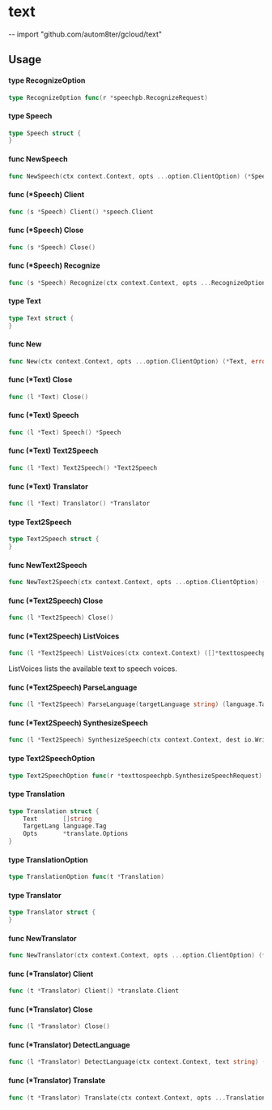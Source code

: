 # text
--
    import "github.com/autom8ter/gcloud/text"


## Usage

#### type RecognizeOption

```go
type RecognizeOption func(r *speechpb.RecognizeRequest)
```


#### type Speech

```go
type Speech struct {
}
```


#### func  NewSpeech

```go
func NewSpeech(ctx context.Context, opts ...option.ClientOption) (*Speech, error)
```

#### func (*Speech) Client

```go
func (s *Speech) Client() *speech.Client
```

#### func (*Speech) Close

```go
func (s *Speech) Close()
```

#### func (*Speech) Recognize

```go
func (s *Speech) Recognize(ctx context.Context, opts ...RecognizeOption) (*speechpb.RecognizeResponse, error)
```

#### type Text

```go
type Text struct {
}
```


#### func  New

```go
func New(ctx context.Context, opts ...option.ClientOption) (*Text, error)
```

#### func (*Text) Close

```go
func (l *Text) Close()
```

#### func (*Text) Speech

```go
func (l *Text) Speech() *Speech
```

#### func (*Text) Text2Speech

```go
func (l *Text) Text2Speech() *Text2Speech
```

#### func (*Text) Translator

```go
func (l *Text) Translator() *Translator
```

#### type Text2Speech

```go
type Text2Speech struct {
}
```


#### func  NewText2Speech

```go
func NewText2Speech(ctx context.Context, opts ...option.ClientOption) (*Text2Speech, error)
```

#### func (*Text2Speech) Close

```go
func (l *Text2Speech) Close()
```

#### func (*Text2Speech) ListVoices

```go
func (l *Text2Speech) ListVoices(ctx context.Context) ([]*texttospeechpb.Voice, error)
```
ListVoices lists the available text to speech voices.

#### func (*Text2Speech) ParseLanguage

```go
func (l *Text2Speech) ParseLanguage(targetLanguage string) (language.Tag, error)
```

#### func (*Text2Speech) SynthesizeSpeech

```go
func (l *Text2Speech) SynthesizeSpeech(ctx context.Context, dest io.Writer, opts ...Text2SpeechOption) error
```

#### type Text2SpeechOption

```go
type Text2SpeechOption func(r *texttospeechpb.SynthesizeSpeechRequest)
```


#### type Translation

```go
type Translation struct {
	Text       []string
	TargetLang language.Tag
	Opts       *translate.Options
}
```


#### type TranslationOption

```go
type TranslationOption func(t *Translation)
```


#### type Translator

```go
type Translator struct {
}
```


#### func  NewTranslator

```go
func NewTranslator(ctx context.Context, opts ...option.ClientOption) (*Translator, error)
```

#### func (*Translator) Client

```go
func (t *Translator) Client() *translate.Client
```

#### func (*Translator) Close

```go
func (l *Translator) Close()
```

#### func (*Translator) DetectLanguage

```go
func (l *Translator) DetectLanguage(ctx context.Context, text string) (*translate.Detection, error)
```

#### func (*Translator) Translate

```go
func (t *Translator) Translate(ctx context.Context, opts ...TranslationOption) ([]translate.Translation, error)
```
